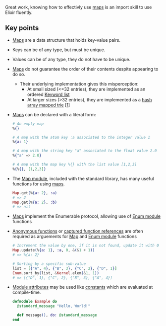 Great work, knowing how to effectivly use [maps][maps] is an import skill to use Elixir fluently.

## Key points

- [Maps][maps] are a data structure that holds key-value pairs.
- Keys can be of any type, but must be unique.
- Values can be of any type, they do not have to be unique.
- [Maps][maps] do not guarantee the order of their contents despite appearing to do so.
  - Their underlying implementation gives this misperception:
    - At small sized (<=32 entries), they are implemented as an ordered [Keyword list][keyword-list]
    - At larger sizes (>32 entries), they are implemented as a [hash array mapped trie][hamt] &#91;[1][stackoverflow]&#93;
- [Maps][maps] can be declared with a literal form:

  ```elixir
  # An empty map
  %{}

  # A map with the atom key :a associated to the integer value 1
  %{a: 1}

  # A map with the string key "a" associated to the float value 2.0
  %{"a" => 2.0}

  # A map with the map key %{} with the list value [1,2,3]
  %{%{}, [1,2,3]}
  ```

- The [Map module][map-module], included with the standard library, has many useful functions for using [maps][maps].

  ```elixir
  Map.get(%{a: 2}, :a)
  # => 2
  Map.get(%{a: 2}, :b)
  # => nil
  ```

- [Maps][maps] implement the Enumerable protocol, allowing use of [Enum module][enum] functions
- [Anonymous functions][anon-fn] or [captured function references][captured-fn] are often required as arguements for [Map][map-module] and [Enum module][enum] functions

  ```elixir
  # Increment the value by one, if it is not found, update it with 0
  Map.update(%{a: 1}, :a, 0, &(&1 + 1))
  # => %{a: 2}

  # Sorting by a specific sub-value
  list = [{"A", 4}, {"B", 3}, {"C", 2}, {"D", 1}]
  Enum.sort_by(list, &Kernel.elem(&1, 1))
  # => [{"D", 1}, {"C", 2}, {"B", 3}, {"A", 4}]
  ```

- [Module attributes][attr-as-const] may be used like [constants][attr-as-const] which are evaluated at compile-time.

  ```elixir
  defmodule Example do
    @standard_message "Hello, World!"

    def message(), do: @standard_message
  end
  ```

[hamt]: https://en.wikipedia.org/wiki/Hash_array_mapped_trie
[keyword-list]: https://elixir-lang.org/getting-started/keywords-and-maps.html#keyword-lists
[maps]: https://elixir-lang.org/getting-started/keywords-and-maps.html#maps
[integers]: https://elixir-lang.org/getting-started/basic-types.html
[strings]: https://elixir-lang.org/getting-started/basic-types.html#strings
[named-function]: https://elixir-lang.org/getting-started/modules-and-functions.html#named-functions
[default-arg]: https://elixir-lang.org/getting-started/modules-and-functions.html#default-arguments
[map-module]: https://hexdocs.pm/elixir/Map.html
[enum]: https://hexdocs.pm/elixir/Enumerable.html#content
[attr-as-const]: https://elixir-lang.org/getting-started/module-attributes.html#as-constants
[stackoverflow]: https://stackoverflow.com/a/40408469
[captured-fn]: https://elixir-lang.org/getting-started/modules-and-functions.html#function-capturing
[anon-fn]: https://elixir-lang.org/getting-started/basic-types.html#anonymous-functions
